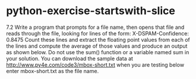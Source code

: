 # python-exercise-startswith-slice
7.2 Write a program that prompts for a file name, then opens that file and reads through the file, looking for lines of the form: X-DSPAM-Confidence:    0.8475 Count these lines and extract the floating point values from each of the lines and compute the average of those values and produce an output as shown below. Do not use the sum() function or a variable named sum in your solution. You can download the sample data at http://www.py4e.com/code3/mbox-short.txt when you are testing below enter mbox-short.txt as the file name.
